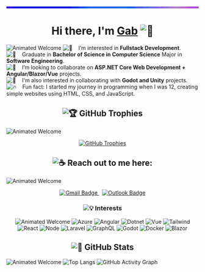 <p align="center"><img src="https://raw.githubusercontent.com/AnderMendoza/AnderMendoza/main/assets/line-neon.gif" alt="Neon Line Divider" width="1000" height="5" /></p>

<h1 align="center">
  Hi there, I'm <a href="https://github.com/SirJohnGabriel">Gab</a> 
  <img src="https://fonts.gstatic.com/s/e/notoemoji/latest/1f44b_1f3fb/512.gif" alt="👋" width="38" height="38" />
</h1>

![Animated Welcome](https://user-images.githubusercontent.com/73097560/115834477-dbab4500-a447-11eb-908a-139a6edaec5c.gif)
<picture><source srcset="https://fonts.gstatic.com/s/e/notoemoji/latest/1f440/512.webp" type="image/webp"><img src="https://fonts.gstatic.com/s/e/notoemoji/latest/1f440/512.gif" alt="👀" width="32" height="32"></picture>&nbsp;&nbsp;&nbsp;&nbsp;I’m interested in **Fullstack Development**.<br>
<picture><source srcset="https://fonts.gstatic.com/s/e/notoemoji/latest/1fabe/512.webp" type="image/webp"><img src="https://fonts.gstatic.com/s/e/notoemoji/latest/1fabe/512.gif" alt="🪾" width="32" height="32"></picture>&nbsp;&nbsp;&nbsp;&nbsp;Graduate in **Bachelor of Science in Computer Science** Major in **Software Engineering**.<br>
<picture><source srcset="https://fonts.gstatic.com/s/e/notoemoji/latest/1f30a/512.webp" type="image/webp"><img src="https://fonts.gstatic.com/s/e/notoemoji/latest/1f30a/512.gif" alt="🌊" width="32" height="32"></picture>&nbsp;&nbsp;&nbsp;&nbsp;I’m looking to collaborate on **ASP.NET Core Web Development + Angular/Blazor/Vue** projects.<br>
<picture><source srcset="https://fonts.gstatic.com/s/e/notoemoji/latest/1f47e/512.webp" type="image/webp"><img src="https://fonts.gstatic.com/s/e/notoemoji/latest/1f47e/512.gif" alt="👾" width="32" height="32"></picture>&nbsp;&nbsp;&nbsp;&nbsp;I'm also interested in collaborating with **Godot and Unity** projects.<br>
<picture><source srcset="https://fonts.gstatic.com/s/e/notoemoji/latest/1f525/512.webp" type="image/webp"><img src="https://fonts.gstatic.com/s/e/notoemoji/latest/1f525/512.gif" alt="🔥" width="32" height="32"></picture>&nbsp;&nbsp;&nbsp;&nbsp;Fun fact: I started my journey in programming when I was 12, creating simple websites using HTML, CSS, and JavaScript.<br>
  
<h2 align="center"><picture>
  <source srcset="https://fonts.gstatic.com/s/e/notoemoji/latest/1f3c6/512.webp" type="image/webp">
  <img src="https://fonts.gstatic.com/s/e/notoemoji/latest/1f3c6/512.gif" alt="🏆" width="20" height="20">
</picture> GitHub Trophies</h3>

![Animated Welcome](https://user-images.githubusercontent.com/73097560/115834477-dbab4500-a447-11eb-908a-139a6edaec5c.gif)
<p align="center"><a href="https://github.com/ryo-ma/github-profile-trophy"><img src="https://github-profile-trophy.vercel.app/?username=SirJohnGabriel&theme=discord&column=4" alt="GitHub Trophies" /></a></p>

<h2 align="center"><picture>
  <source srcset="https://fonts.gstatic.com/s/e/notoemoji/latest/2615/512.webp" type="image/webp">
  <img src="https://fonts.gstatic.com/s/e/notoemoji/latest/2615/512.gif" alt="☕" width="25" height="25">
</picture>Reach out to me here:</h2>

![Animated Welcome](https://user-images.githubusercontent.com/73097560/115834477-dbab4500-a447-11eb-908a-139a6edaec5c.gif)

<p align="center">
  <a href="mailto:j.g.pagtalunan14@gmail.com">
    <img src="https://img.shields.io/badge/Gmail-D14836?style=for-the-badge&logo=gmail&logoColor=white" alt="Gmail Badge" />
  </a>
  &nbsp;
  <a href="mailto:johngabrielpagtalunan@hotmail.com">
    <img src="https://img.shields.io/badge/Microsoft_Outlook-0078D4?style=for-the-badge&logo=microsoft-outlook&logoColor=white" alt="Outlook Badge" />
  </a>
</p>

<h3 align="center"><picture><source srcset="https://fonts.gstatic.com/s/e/notoemoji/latest/1f4a1/512.webp" type="image/webp"><img src="https://fonts.gstatic.com/s/e/notoemoji/latest/1f4a1/512.gif" alt="💡" width="20" height="20"></picture> Interests</h3>

<div align="center">
  
![Animated Welcome](https://user-images.githubusercontent.com/73097560/115834477-dbab4500-a447-11eb-908a-139a6edaec5c.gif)
![Azure](https://img.shields.io/badge/Azure_DevOps-0078D7?style=for-the-badge&logo=azure-devops&logoColor=white)
![Angular](https://img.shields.io/badge/Angular-DD0031?style=for-the-badge&logo=angular&logoColor=white)
![Dotnet](https://img.shields.io/badge/.NET-512BD4?style=for-the-badge&logo=dotnet&logoColor=white)
![Vue](https://img.shields.io/badge/Vue%20js-35495E?style=for-the-badge&logo=vuedotjs&logoColor=4FC08D)
![Tailwind](https://img.shields.io/badge/Tailwind_CSS-38B2AC?style=for-the-badge&logo=tailwind-css&logoColor=white)
![React](https://img.shields.io/badge/React-20232A?style=for-the-badge&logo=react&logoColor=61DAFB)
![Node](https://img.shields.io/badge/Node%20js-339933?style=for-the-badge&logo=nodedotjs&logoColor=white)
![Laravel](https://img.shields.io/badge/Laravel-FF2D20?style=for-the-badge&logo=laravel&logoColor=white)
![GraphQL](https://img.shields.io/badge/GraphQl-E10098?style=for-the-badge&logo=graphql&logoColor=white)
![Godot](https://img.shields.io/badge/Godot-478CBF?style=for-the-badge&logo=GodotEngine&logoColor=white)
![Docker](https://img.shields.io/badge/Docker-2CA5E0?style=for-the-badge&logo=docker&logoColor=white)
![Blazor](https://img.shields.io/badge/Blazor-512BD4?style=for-the-badge&logo=blazor&logoColor=white)

</div>

<h2 align="center"><picture>
  <source srcset="https://fonts.gstatic.com/s/e/notoemoji/latest/1f52e/512.webp" type="image/webp">
  <img src="https://fonts.gstatic.com/s/e/notoemoji/latest/1f52e/512.gif" alt="🔮" width="32" height="32">
</picture>GitHub Stats</h2>

![Animated Welcome](https://user-images.githubusercontent.com/73097560/115834477-dbab4500-a447-11eb-908a-139a6edaec5c.gif)
![Top Langs](https://github-readme-stats.vercel.app/api/top-langs/?username=SirJohnGabriel&layout=compact&theme=gruvbox)
![GitHub Activity Graph](https://github-readme-activity-graph.vercel.app/graph?username=SirJohnGabriel&theme=react-dark)


<!---[![Anurag's GitHub stats](https://github-readme-stats.vercel.app/api?username=SirJohnGabriel&show_icons=true&theme=transparent)](https://github.com/anuraghazra/github-readme-stats)
![SirJohnGabriel's Top Languages](https://github-readme-stats.vercel.app/api/top-langs/?username=SirJohnGabriel&theme=vue-dark&show_icons=true&hide_border=true&layout=compact)
--->
<!---
SirJohnGabriel/SirJohnGabriel is a ✨ special ✨ repository because its `README.md` (this file) appears on your GitHub profile.
You can click the Preview link to take a look at your changes.
--->
